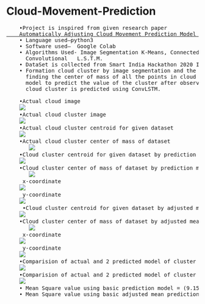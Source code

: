 # Cloud-Movement-Prediction
<pre>
    •Project is inspired from given research paper
<a href = "https://www.researchgate.net/publication/254048440_Automatically_adjusting_cloud_movement_prediction_model_from_satellite_infrared_images">    Automatically Adjusting Cloud Movement Prediction Model from Satellite .tiff Images</a>
    • Language used–python3
    • Software used–  Google Colab
    • Algorithms Used- Image Segmentation K-Means, Connected component labeling, Adjusted Mean Prediction Model,<br>      Convolutional   L.S.T.M.
    • DataSet is collected from Smart India Hackathon 2020 I.S.R.O. problem statement and are of INSAT3D satellite
    • Formation cloud cluster by image segmentation and the higher cluster center values signifies dense cloud,<br>      finding the center of mass of all the points in cloud cluster and applying the adjusted mean prediction<br>      model to predict the value of the cluster after observing the data-set, after prediction the image of the<br>      cloud cluster is predicted using ConvLSTM. 

    •Actual cloud image 
    <img src ="https://github.com/RavenKing144/Cloud-Movement-And-State-Prediction/blob/master/Images/dataset%20sample%20image.png"></img>
    •Actual cloud cluster image 
    <img src ="https://github.com/RavenKing144/Cloud-Movement-And-State-Prediction/blob/master/Images/image%20after%20component%20labeling.png"></img>
    •Actual cloud cluster centroid for given dataset 
    <img src ="https://github.com/RavenKing144/Cloud-Movement-And-State-Prediction/blob/master/Images/actual%20cloud%20cluster%20centroid%20pixel%20value.png"></img>
    •Actual cloud cluster center of mass of dataset
       <img src ="https://github.com/RavenKing144/Cloud-Movement-And-State-Prediction/blob/master/Images/actual%20com%20values.png"></img>
    •Cloud cluster centroid for given dataset by prediction model
    <img src ="https://github.com/RavenKing144/Cloud-Movement-And-State-Prediction/blob/master/Images/cloud%20cluster%20centroid%20image%20by%20prediction%20model.png"></img>
    •Cloud cluster center of mass of dataset by prediction model
       <img src ="https://github.com/RavenKing144/Cloud-Movement-And-State-Prediction/blob/master/Images/prediction%20model%20com%20values.png"></img>
     x-coordinate
    <img src ="https://github.com/RavenKing144/Cloud-Movement-And-State-Prediction/blob/master/Images/x%20coordinate%20comparision%20between%20original%20and%20prediction%20model.png"></img>
     y-coordinate
    <img src ="https://github.com/RavenKing144/Cloud-Movement-And-State-Prediction/blob/master/Images/y%20coordinate%20comparision%20between%20original%20and%20prediction%20model.png"></img>
     •Cloud cluster centroid for given dataset by adjusted mean prediction model
    <img src ="https://github.com/RavenKing144/Cloud-Movement-And-State-Prediction/blob/master/Images/adjusted%20mean%20prediction%20model%20centroid%20value%20of%20cluster.png"></img>
    •Cloud cluster center of mass of dataset by adjusted mean prediction model
       <img src ="https://github.com/RavenKing144/Cloud-Movement-And-State-Prediction/blob/master/Images/adjusted%20mean%20com%20values.png"></img>
     x-coordinate
    <img src ="https://github.com/RavenKing144/Cloud-Movement-And-State-Prediction/blob/master/Images/x%20coordinate%20comparision%20between%20original%20and%20adjusted%20mean%20prediction%20model.png"></img>
     y-coordinate
    <img src ="https://github.com/RavenKing144/Cloud-Movement-And-State-Prediction/blob/master/Images/y%20coordinate%20comparision%20between%20original%20and%20adjusted%20mean%20%20prediction%20model.png"></img>
    •Comparision of actual and 2 predicted model of cluster centroid pixel values
    <img src ="https://github.com/RavenKing144/Cloud-Movement-And-State-Prediction/blob/master/Images/comparision%20of%20centfroid%20of%20cloud%20cluster%5C.png"></img>
    •Comparision of actual and 2 predicted model of cluster center of mass values
    <img src ="https://github.com/RavenKing144/Cloud-Movement-And-State-Prediction/blob/master/Images/comparision%20of%20com.png"></img>
    • Mean Square value using basic prediction model = (9.153902775733735 12.212739659131664)
    • Mean Square value using basic adjusted mean prediction model = (5.924637760625794 7.139216633193592)
</pre>
